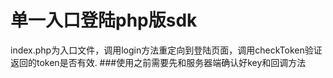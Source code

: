 #	单一入口登陆php版sdk
index.php为入口文件，调用login方法重定向到登陆页面，调用checkToken验证返回的token是否有效.
###使用之前需要先和服务器端确认好key和回调方法

